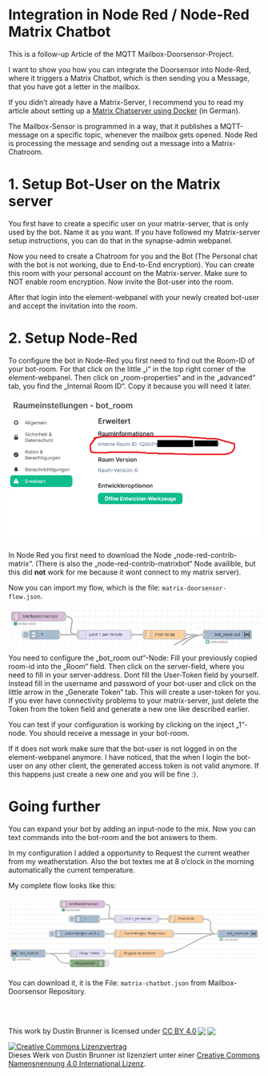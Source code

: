 # Integration in Node Red / Node-Red Matrix Chatbot

This is a follow-up Article of the MQTT Mailbox-Doorsensor-Project.

I want to show you how you can integrate the Doorsensor into Node-Red, where it triggers a Matrix Chatbot, which is then sending you a Message, that you have got a letter in the mailbox.

If you didn’t already have a Matrix-Server, I recommend you to read my article about setting up a [Matrix Chatserver using Docker](https://www.brunweb.de/eigener-matrix-homeserver-mit-docker-einrichten/) (in German).

The Mailbox-Sensor is programmed in a way, that it publishes a MQTT-message on a specific topic, whenever the mailbox gets opened. Node Red is processing the message and sending out a message into a Matrix-Chatroom.

# 1. Setup Bot-User on the Matrix server

You first have to create a specific user on your matrix-server, that is only used by the bot. Name it as you want. If you have followed my Matrix-server setup instructions, you can do that in the synapse-admin webpanel.

Now you need to create a Chatroom for you and the Bot (The Personal chat with the bot is not working, due to End-to-End encryption). You can create this room with your personal account on the Matrix-server. Make sure to NOT enable room encryption. Now invite the Bot-user into the room.

After that login into the element-webpanel with your newly created bot-user and accept the invitation into the room.

# 2. Setup Node-Red

To configure the bot in Node-Red you first need to find out the Room-ID of your bot-room. For that click on the little „i“ in the top right corner of the element-webpanel. Then click on „room-properties“ and in the „advanced“ tab, you find the „Internal Room ID“. Copy it because you will need it later.


![Alt text](../pictures/room-properties.png "Room Properties")

In Node Red you first need to download the Node „node-red-contrib-matrix“. (There is also the „node-red-contrib-matrixbot“ Node availible, but this did **not** work for me because it wont connect to my matrix server).

Now you can import my flow, which is the file: `matrix-doorsensor-flow.json`.

![Alt text](../pictures/matrix-doorsensor-flow.png "matrix-doorsensor-flow")

You need to configure the „bot_room out“-Node: Fill your previously copied room-id into the „Room“ field. Then click on the server-field, where you need to fill in your server-address. Dont fill the User-Token field by yourself. Instead fill in the username and password of your bot-user and click on the little arrow in the „Generate Token“ tab. This will create a user-token for you. If you ever have connectivity problems to your matrix-server, just delete the Token from the token field and generate a new one like described earlier.

You can test if your configuration is working by clicking on the inject „1“- node. You should receive a message in your bot-room.

If it does not work make sure that the bot-user is not logged in on the element-webpanel anymore. I have noticed, that the when I login the bot-user on any other client, the generated access token is not valid anymore. If this happens just create a new one and you will be fine :).


# Going further

You can expand your bot by adding an input-node to the mix. Now you can text commands into the bot-room and the bot answers to them.

In my configuration I added a opportunity to Request the current weather from my weatherstation. Also the bot textes me at 8 o’clock in the morning automatically the current temperature.

My complete flow looks like this:

![matrix-chatbot](../pictures/matrix-chatbot.png "matrix-chatbot")

You can download it, it is the File: `matrix-chatbot.json` from Mailbox-Doorsensor Repository.



<br>
<br>
<p xmlns:dct="http://purl.org/dc/terms/" xmlns:cc="http://creativecommons.org/ns#" class="license-text">This work by <span property="cc:attributionName">Dustin Brunner</span> is licensed under <a rel="license" href="https://creativecommons.org/licenses/by/4.0">CC BY 4.0<img style="height:15px!important;margin-left:3px;vertical-align:text-bottom;" src="https://mirrors.creativecommons.org/presskit/icons/cc.svg?ref=chooser-v1" /><img style="height:15px!important;margin-left:3px;vertical-align:text-bottom;" src="https://mirrors.creativecommons.org/presskit/icons/by.svg?ref=chooser-v1" /></a></p>

<a rel="license" href="http://creativecommons.org/licenses/by/4.0/"><img alt="Creative Commons Lizenzvertrag" style="border-width:0" src="https://i.creativecommons.org/l/by/4.0/88x31.png" /></a><br />Dieses Werk von <span xmlns:cc="http://creativecommons.org/ns#" property="cc:attributionName">Dustin Brunner</span> ist lizenziert unter einer <a rel="license" href="http://creativecommons.org/licenses/by/4.0/">Creative Commons Namensnennung 4.0 International Lizenz</a>.
